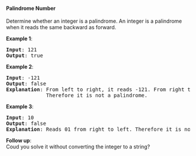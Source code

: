 #### Palindrome Number

Determine whether an integer is a palindrome. An integer is a palindrome when
it reads the same backward as forward.

**Example 1**:
<pre><b>Input</b>: 121
<b>Output</b>: true
</pre>

**Example 2**:
<pre><b>Input</b>: -121
<b>Output</b>: false
<b>Explanation</b>: From left to right, it reads -121. From right to left, it becomes 121-.
             Therefore it is not a palindrome.
</pre>

**Example 3**:
<pre><b>Input</b>: 10
<b>Output</b>: false
<b>Explanation</b>: Reads 01 from right to left. Therefore it is not a palindrome.
</pre>

**Follow up**:  
Coud you solve it without converting the integer to a string?
